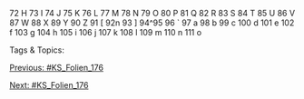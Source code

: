 72 H 73 I 74 J 75 K 76 L 77 M 78 N 79 O
80 P 81 Q 82 R 83 S 84 T 85 U 86 V 87 W
88 X 89 Y 90 Z 91 [ 92n 93 ] 94^95
96 ` 97 a 98 b 99 c 100 d 101 e 102 f 103 g
104 h 105 i 106 j 107 k 108 l 109 m 110 n 111 o

   Tags & Topics:
   

[Previous: #KS_Folien_176](KS_Folien_176.md)

[Next: #KS_Folien_176](KS_Folien_176.md)